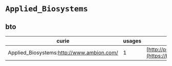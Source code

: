 # `Applied_Biosystems`
## bto
| curie                                     |   usages | nodes                                                                                                           |
|-------------------------------------------|----------|-----------------------------------------------------------------------------------------------------------------|
| Applied_Biosystems:http://www.ambion.com/ |        1 | [http://purl.obolibrary.org/obo/BTO:0003741](https://bioregistry.io/http://purl.obolibrary.org/obo/BTO:0003741) |
